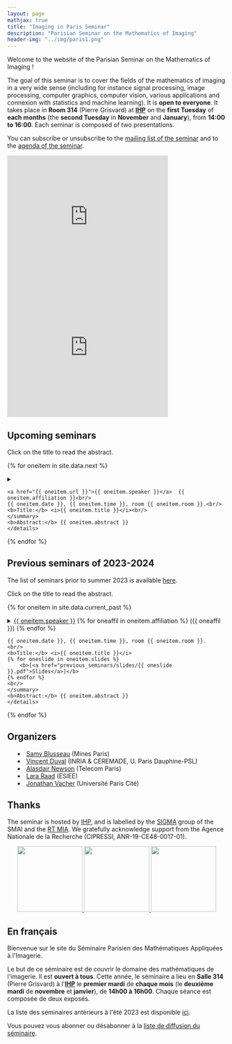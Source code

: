 ```yaml
---
layout: page
mathjax: true
title: "Imaging in Paris Seminar"
description: "Parisian Seminar on the Mathematics of Imaging"
header-img: "../img/paris1.png"
---
```


Welcome to the website of the Parisian Seminar on the Mathematics of Imaging !  

The goal of this seminar is to cover the fields of the mathematics of imaging in a very wide sense (including for instance signal processing, image processing, computer graphics, computer vision, various applications and connexion with statistics and machine learning).  It is **open to everyone**. It takes place in **Room 314** (Pierre Grisvard) at **[IHP](https://goo.gl/maps/TQJt1hNnzgsAJEsp6)** on the **first Tuesday** of **each months** (the **second Tuesday** in **November** and **January**), from **14:00 to 16:00**. Each seminar is composed of two presentations.

You can subscribe or unsubscribe to the [mailing list of the seminar](https://listes.telecom-paristech.fr/mailman/listinfo/imaging-in-paris) and to the [agenda of the seminar](https://calendar.google.com/calendar/embed?src=5rkj1deu2rj746hrni9819cb3s%40group.calendar.google.com&ctz=Europe%2FParis).


<iframe src="https://calendar.google.com/calendar/embed?height=300&wkst=2&bgcolor=%23ffffff&ctz=Europe%2FParis&showPrint=0&showTabs=1&showCalendars=0&mode=AGENDA&showNav=0&showTitle=0&hl=en&showTz=0&src=NXJrajFkZXUycmo3NDZocm5pOTgxOWNiM3NAZ3JvdXAuY2FsZW5kYXIuZ29vZ2xlLmNvbQ&color=%23D81B60" style="border-width:0" width="370" height="300" frameborder="0" scrolling="no"></iframe>

<iframe src="https://www.google.com/maps/embed?pb=!1m18!1m12!1m3!1d10502.476939522125!2d2.3324169492123916!3d48.846401182574276!2m3!1f0!2f0!3f0!3m2!1i1024!2i768!4f13.1!3m3!1m2!1s0x47e671e82eaa7aff%3A0xf280319d9e3a86e1!2sInstitut%20Henri%20Poincar%C3%A9%20-%20Sorbonne%20Universit%C3%A9%20%2F%20CNRS!5e0!3m2!1sfr!2sfr!4v1693906778746!5m2!1sfr!2sfr" width="370" height="300" style="border:0;" allowfullscreen="" loading="lazy" referrerpolicy="no-referrer-when-downgrade"></iframe>




Upcoming seminars
-----

Click on the title to read the abstract.

{% for oneitem in site.data.next %}
<p>
	<details>
	<summary>
	
	<a href="{{ oneitem.url }}">{{ oneitem.speaker }}</a>  {{ oneitem.affiliation }}<br/>
	{{ oneitem.date }}, {{ oneitem.time }}, room {{ oneitem.room }}.<br/>
	<b>Title:</b> <i>{{ oneitem.title }}</i><br/>
	</summary>
	<b>Abstract:</b> {{ oneitem.abstract }}
	</details>
</p>
{% endfor %}



Previous seminars of 2023-2024
-----

The list of seminars prior to summer 2023 is available [here](previous_seminars/).

Click on the title to read the abstract.

{% for oneitem in site.data.current_past %}
<p>
	<details>
	<summary>
	<a href="{{ oneitem.url }}">{{ oneitem.speaker }}</a>
	{% for oneaffil in oneitem.affiliation %}
		({{ oneaffil }})
	{% endfor %}
	<br/>
	
	{{ oneitem.date }}, {{ oneitem.time }}, room {{ oneitem.room }}.
	<br/>
	<b>Title:</b> <i>{{ oneitem.title }}</i>
	{% for oneslide in oneitem.slides %}
		<b>[<a href="previous_seminars/slides/{{ oneslide }}.pdf">Slides</a>]</b>
	{% endfor %}
	<br/>
	</summary>
	<b>Abstract:</b> {{ oneitem.abstract }}
	</details>
</p>
{% endfor %}



Organizers
-----
<p></p>

- [Samy Blusseau](https://samyblusseau.jimdofree.com/) (Mines Paris)
- [Vincent Duval](https://who.rocq.inria.fr/Vincent.Duval/) (INRIA & CEREMADE, U. Paris Dauphine-PSL)
- [Alasdair Newson](https://sites.google.com/site/alasdairnewson/) (Telecom Paris)
- [Lara Raad](http://dev.ipol.im/~lraad/) (ESIEE)
- [Jonathan Vacher](https://jonathanvacher.github.io/) (Université Paris Cité)


Thanks
-----

The seminar is hosted by [IHP](http://www.ihp.fr), and is labelled by the [SIGMA](http://smai.emath.fr/spip.php?article406) group of the SMAI and the [RT MIA](gdr-mia.math.cnrs.fr). We gratefully acknowledge support from the Agence Nationale de la Recherche (CIPRESSI, ANR-19-CE48-0017-01).

<p align="center">

<a href="http://www.ihp.fr">
<img width="150" src="../img/logo-ihp.jpg"/>
</a>

<a href="http://smai.emath.fr/spip.php?article406">
<img width="150" src="../img/logo-sigma.jpg"/>
</a>

<a href="https://fadili.users.greyc.fr/mia/">
<img width="150" src="../img/logo-mia.png"/>
</a>

</p>


En français
-----

Bienvenue sur le site du Séminaire Parisien des Mathématiques Appliquées à l'Imagerie.

Le but de ce séminaire est de couvrir le domaine des mathématiques de l'imagerie. Il est **ouvert à tous**. Cette année, le séminaire a lieu en **Salle 314** (Pierre Grisvard) à l'**[IHP](https://goo.gl/maps/TQJt1hNnzgsAJEsp6)** le **premier mardi** de **chaque mois** (le **deuxième mardi** de **novembre** et **janvier**), de **14h00 à 16h00**. Chaque séance est composée de deux exposés.

La liste des séminaires antérieurs à l'été 2023 est disponible [ici](previous_seminars/).

Vous pouvez vous abonner ou désabonner à la [liste de diffusion du séminaire](https://listes.telecom-paristech.fr/mailman/listinfo/imaging-in-paris).
